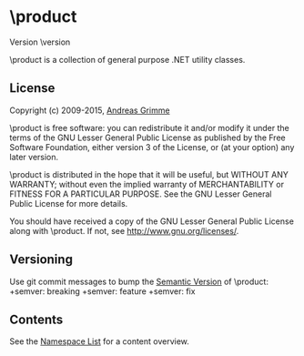 # \product

Version \version

\product is a collection of general purpose .NET utility classes.

## License

Copyright (c) 2009-2015, [Andreas Grimme](http://andreas-grimme.gmxhome.de/)

\product is free software: you can redistribute it and/or modify
it under the terms of the GNU Lesser General Public License as published by
the Free Software Foundation, either version 3 of the License, or
(at your option) any later version.
 
\product is distributed in the hope that it will be useful,
but WITHOUT ANY WARRANTY; without even the implied warranty of
MERCHANTABILITY or FITNESS FOR A PARTICULAR PURPOSE. See the
GNU Lesser General Public License for more details.

You should have received a copy of the GNU Lesser General Public License
along with \product. If not, see <http://www.gnu.org/licenses/>.

## Versioning 

Use git commit messages to bump the [Semantic Version]() of \product:
  +semver: breaking
  +semver: feature
  +semver: fix
  
## Contents

See the [Namespace List](namespaces.html) for a content overview.
